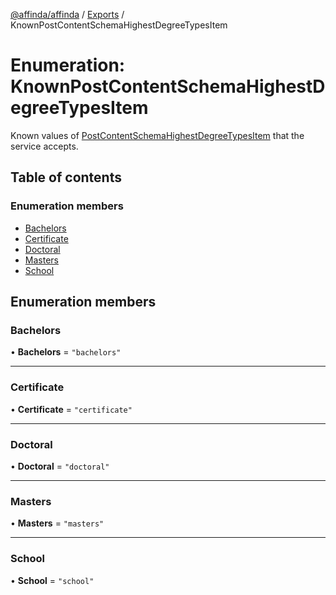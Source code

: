 [@affinda/affinda](../README.md) / [Exports](../modules.md) / KnownPostContentSchemaHighestDegreeTypesItem

# Enumeration: KnownPostContentSchemaHighestDegreeTypesItem

Known values of [PostContentSchemaHighestDegreeTypesItem](../modules.md#postcontentschemahighestdegreetypesitem) that the service accepts.

## Table of contents

### Enumeration members

- [Bachelors](KnownPostContentSchemaHighestDegreeTypesItem.md#bachelors)
- [Certificate](KnownPostContentSchemaHighestDegreeTypesItem.md#certificate)
- [Doctoral](KnownPostContentSchemaHighestDegreeTypesItem.md#doctoral)
- [Masters](KnownPostContentSchemaHighestDegreeTypesItem.md#masters)
- [School](KnownPostContentSchemaHighestDegreeTypesItem.md#school)

## Enumeration members

### Bachelors

• **Bachelors** = `"bachelors"`

___

### Certificate

• **Certificate** = `"certificate"`

___

### Doctoral

• **Doctoral** = `"doctoral"`

___

### Masters

• **Masters** = `"masters"`

___

### School

• **School** = `"school"`
